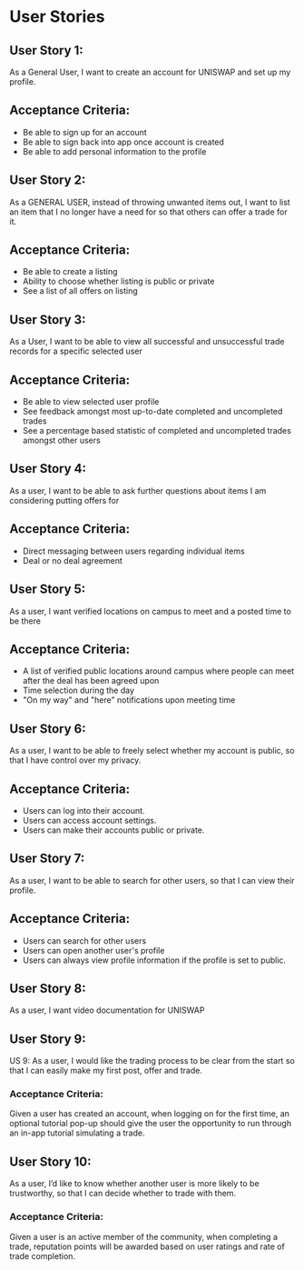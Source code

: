 # User Stories

<!--
Please use the following format:

USER STORY: AS A {user/persona}, [INSTEAD OF {current condition}] I WANT TO {action} [IN {mode} TIME | IN {differentiating performance units} TO {utility performance units} [SO THAT {value or justification}] [NO LATER THAN {best by date}]

ACCEPTANCE CRITERIA: {bulleted list of:  [GIVEN { condition}] [WHEN {something happens}] {required outcome}}

* Capitalized text is required verbatim
* [square brackets mean optional]
* {curly brackets describe what to write}

-->
## User Story 1: 
As a General User, I want to create an account for UNISWAP and set up my profile. 

## Acceptance Criteria:
* Be able to sign up for an account
* Be able to sign back into app once account is created
* Be able to add personal information to the profile


## User Story 2:
As a GENERAL USER, instead of throwing unwanted items out, I want to list an item that I no longer have a need for so that others can offer a trade for it.

## Acceptance Criteria:
* Be able to create a listing
* Ability to choose whether listing is public or private
* See a list of all offers on listing


## User Story 3:
As a User, I want to be able to view all successful and unsuccessful trade records for a specific selected user

## Acceptance Criteria:
* Be able to view selected user profile
* See feedback amongst most up-to-date completed and uncompleted trades
* See a percentage based statistic of completed and uncompleted trades amongst other users


## User Story 4:
As a user, I want to be able to ask further questions about items I am considering putting offers for

## Acceptance Criteria:
* Direct messaging between users regarding individual items
* Deal or no deal agreement


## User Story 5:
As a user, I want verified locations on campus to meet and a posted time to be there

## Acceptance Criteria:
* A list of verified public locations around campus where people can meet after the deal has been agreed upon
* Time selection during the day
* "On my way" and "here" notifications upon meeting time


## User Story 6:
As a user, I want to be able to freely select whether my account is public, so that I have control over my privacy.

## Acceptance Criteria:
* Users can log into their account.
* Users can access account settings.
* Users can make their accounts public or private.


## User Story 7:
As a user, I want to be able to search for other users, so that I can view their profile.

## Acceptance Criteria:
* Users can search for other users
* Users can open another user's profile
* Users can always view profile information if the profile is set to public.

## User Story 8:
As a user, I want video documentation for UNISWAP

## User Story 9:

US 9: As a user, I would like the trading process to be clear from the start so that I can easily make my first post, offer and trade.

### Acceptance Criteria: 

Given a user has created an account, when logging on for the first time, an optional tutorial pop-up should give the user the opportunity to run through an in-app tutorial simulating a trade.

## User Story 10:

As a user, I’d like to know whether another user is more likely to be trustworthy, so that I can decide whether to trade with them.

### Acceptance Criteria:

Given a user is an active member of the community, when completing a trade, reputation points will be awarded based on user ratings and rate of trade completion.
